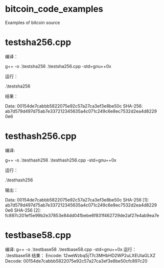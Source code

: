 # bitcoin_code_examples
Examples of bitcoin source
# testsha256.cpp
编译：

g++ -o .\testsha256 .\testsha256.cpp -std=gnu++0x

运行：

.\testsha256

结果：

Data: 00154de7cabbb5822075e92c57a27ca3ef3e8be50c
SHA-256: ab7d579d497d75ab7e337212345635a4c071c249c6e8ec7532d2ea4d82290e6
# testhash256.cpp
编译:

g++ -o .\testhash256 .\testhash256.cpp -std=gnu++0x

运行：

.\testhash256

输出：

Data: 00154de7cabbb5822075e92c57a27ca3ef3e8be50c
SHA-256 [1]: ab7d579d497d75ab7e337212345635a4c071c249c6e8ec7532d2ea4d82290e6
SHA-256 [2]: fc897c201ef5e99b2e37853e84dd041bebe6f831f462729de2af27e4ab9ea7e
# testbase58.cpp
编译:
g++ -o .\testbase58 .\testbase58.cpp -std=gnu++0x
运行：
.\testbase58
结果：
Encode: 12weWzbq5jT7c3MHbHD2WP2uLXEUtaGLXZ
Decode: 00154de7cabbb5822075e92c57a27ca3ef3e8be50cfc897c20


